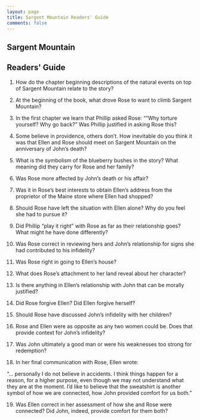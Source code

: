 ```yaml
---
layout: page
title: Sargent Mountain Readers' Guide
comments: false
---
```

## Sargent Mountain
## Readers' Guide

1. How do the chapter beginning descriptions of the natural events on top of Sargent Mountain relate to the story?

2. At the beginning of the book, what drove Rose to want to climb Sargent Mountain?

3. In the first chapter we learn that Phillip asked Rose: ““Why torture yourself? Why go back?”  Was Phillip justified in asking Rose this? 

4. Some believe in providence, others don’t. How inevitable do you think it was that Ellen and Rose should meet on Sargent Mountain on the anniversary of John’s death?

5. What is the symbolism of the blueberry bushes in the story? What meaning did they carry for Rose and her family?

6. Was Rose more affected by John’s death or his affair?

7. Was it in Rose’s best interests to obtain Ellen’s address from the proprietor of the Maine store where Ellen had shopped?

8. Should Rose have left the situation with Ellen alone? Why do you feel she had to pursue it?

9. Did Phillip “play it right” with Rose as far as their relationship goes? What might he have done differently?

10. Was Rose correct in reviewing hers and John’s relationship for signs she had contributed to his infidelity?
 
11. Was Rose right in going to Ellen’s house?

12. What does Rose’s attachment to her land reveal about her character?

13. Is there anything in Ellen’s relationship with John that can be morally justified?

14. Did Rose forgive Ellen? Did Ellen forgive herself?

15. Should Rose have discussed John’s infidelity with her children?

16. Rose and Ellen were as opposite as any two women could be. Does that provide context for John’s infidelity?

17. Was John ultimately a good man or were his weaknesses too strong for redemption? 

18. In her final communication with Rose, Ellen wrote:

“… personally I do not believe in accidents. I think things happen for a reason, for a higher purpose, even though we may not understand what they are at the moment. I’d like to believe that the sweatshirt is another symbol of how we are connected, how John provided comfort for us both.”

19. Was Ellen correct in her assessment of how she and Rose were connected? Did John, indeed, provide comfort for them both?

